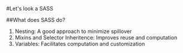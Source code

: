 #Let's look a SASS

##What does SASS do?
1. Nesting: A good approach to minimize spillover
2. Mixins and Selector Inheritence: Improves reuse and computation
3. Variables: Facilitates computation and customization